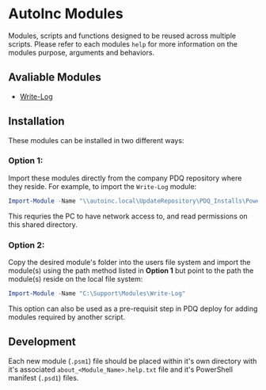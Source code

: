 # AutoInc Modules

Modules, scripts and functions designed to be reused across multiple scripts. Please refer to each modules `help` for more information on the modules purpose, arguments and behaviors. 

## Avaliable Modules

- [Write-Log](./Write-Log/about_WriteLog.help.txt)

## Installation

These modules can be installed in two different ways: 

### Option 1: 

Import these modules directly from the company PDQ repository where they reside. For example, to import the `Write-Log` module: 

```ps1
Import-Module -Name "\\autoinc.local\UpdateRepository\PDQ_Installs\PowerShell Scripts\Modules\Write-Log"
```

This requries the PC to have network access to, and read permissions on this shared directory. 

### Option 2: 

Copy the desired module's folder into the users file system and import the module(s) using the path method listed in **Option 1** but point to the path the module(s) reside on the local file system: 

```ps1
Import-Module -Name "C:\Support\Modules\Write-Log"
```

This option can also be used as a pre-requisit step in PDQ deploy for adding modules required by another script. 

## Development

Each new module (`.psm1`) file should be placed within it's own directory with it's associated `about_<Module_Name>.help.txt` file and it's PowerShell manifest (`.psd1`) files. 